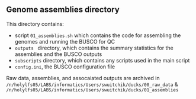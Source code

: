 ## Genome assemblies directory  

This directory contains:  
* script `01_assemblies.sh` which contains the code for assembling the genomes and running the BUSCO for QC
* `outputs ` directory, which contains the summary statistics for the assemblies and the BUSCO outputs
* `subscripts` directory, which contains any scripts used in the main script
* `config.ini`, the BUSCO configuration file  
  
  
Raw data, assemblies, and assocaiated outputs are archived in `/n/holylfs05/LABS/informatics/Users/swuitchik/ducks/00_raw_data` &   `/n/holylfs05/LABS/informatics/Users/swuitchik/ducks/01_assemblies`
